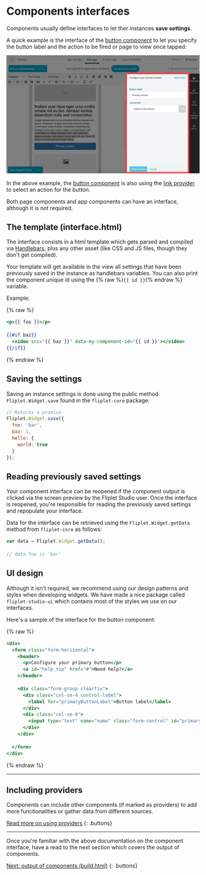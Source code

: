 # Components interfaces

Components usually define interfaces to let ther instances **save settings**.

A quick example is the interface of the [button component](https://github.com/Fliplet/fliplet-widget-primary-button) to let you specify the button label and the action to be fired or page to view once tapped:

![Component interface](../assets/img/component-interface.jpg)

In the above example, the [button component](https://github.com/Fliplet/fliplet-widget-primary-button) is also using the [link provider](https://github.com/Fliplet/fliplet-widget-link) to select an action for the button.

Both page components and app components can have an interface, although it is not required.

## The template (interface.html)

The interface consists in a html template which gets parsed and compiled via [Handlebars](http://handlebarsjs.com/), plus any other asset (like CSS and JS files, though they don't get compiled).

Your template will get available in the view all settings that have been previously saved in the instance as handlebars variables. You can also print the component unique id using the {% raw %}`{{ id }}`{% endraw %} variable.

Example:

{% raw %}
```handlebars
<p>{{ foo }}</p>

{{#if baz}}
  <video src="{{ baz }}" data-my-component-id="{{ id }}"></video>
{{/if}}
```
{% endraw %}

## Saving the settings

Saving an instance settings is done using the public method `Fliplet.Widget.save` found in the `fliplet-core` package:

```js
// Returns a promise
Fliplet.Widget.save({
  foo: 'bar',
  baz: 1,
  hello: {
    world: true
  }
});
```

## Reading previously saved settings

Your component interface can be reopened if the component output is clicked via the screen preview by the Fliplet Studio user. Once the interface is reopened, you're responsible for reading the previously saved settings and repopulate your interface.

Data for the interface can be retrieved using the `Fliplet.Widget.getData` method from `fliplet-core` as follows:

```js
var data = Fliplet.Widget.getData();

// data.foo is 'bar'
```

## UI design

Although it isn't required, we recommend using our design patterns and styles when developing widgets. We have made a nice package called `fliplet-studio-ui` which contains most of the styles we use on our interfaces.

Here's a sample of the interface for the button component:

{% raw %}
```handlebars
<div>
  <form class="form-horizontal">
    <header>
      <p>Configure your primary button</p>
      <a id="help_tip" href="#">Need help?</a>
    </header>

    <div class="form-group clearfix">
      <div class="col-sm-4 control-label">
        <label for="primaryButtonLabel">Button label</label>
      </div>
      <div class="col-sm-8">
        <input type="text" name="name" class="form-control" id="primaryButtonLabel" placeholder="Label" value="{{#if label}}{{label}}{{else}}Primary button{{/if}}" required />
      </div>
    </div>

  </form>
</div>
```
{% endraw %}

---

## Including providers

Components can include other components (if marked as providers) to add more functionalities or gather data from different sources.

[Read more on using providers](Using-Providers.md)
{: .buttons}

---

Once you're familiar with the above documentation on the component interface, have a read to the next section which covers the output of components.

[Next: output of components (build.html)](../Build-output.md)
{: .buttons}
